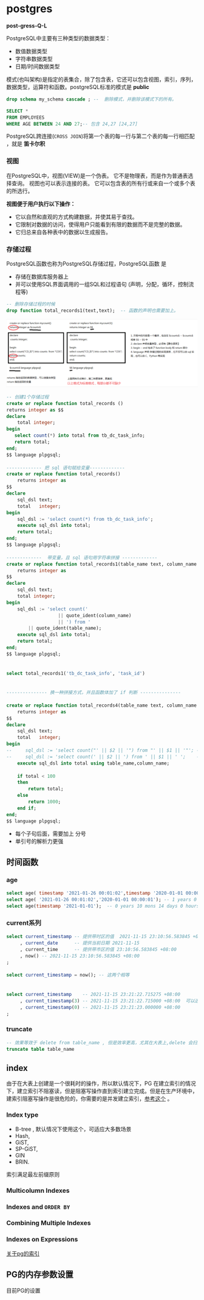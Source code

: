 # postgres

 **post-gress-Q-L**

PostgreSQL中主要有三种类型的数据类型：

- 数值数据类型
- 字符串数据类型
- 日期/时间数据类型

模式(也叫架构)是指定的表集合，除了包含表，它还可以包含视图，索引，序列，数据类型，运算符和函数。postgreSQL标准的模式是 **public**

```sql 
drop schema my_schema cascade ; --  删除模式，并删除该模式下的所有。	
```





```sql
SELECT *   
FROM EMPLOYEES   
WHERE AGE BETWEEN 24 AND 27;-- 包含 24,27 [24,27]
```



PostgreSQL跨连接(`CROSS JOIN`)将第一个表的每一行与第二个表的每一行相匹配 ，就是 **笛卡尔积**

###  视图

在PostgreSQL中，视图(VIEW)是一个伪表。 它不是物理表，而是作为普通表选择查询。
视图也可以表示连接的表。 它可以包含表的所有行或来自一个或多个表的所选行。

**视图便于用户执行以下操作：**

- 它以自然和直观的方式构建数据，并使其易于查找。
- 它限制对数据的访问，使得用户只能看到有限的数据而不是完整的数据。
- 它归总来自各种表中的数据以生成报告。

### 存储过程

PostgreSQL函数也称为PostgreSQL存储过程，PostgreSQL函数 是

* 存储在数据库服务器上
* 并可以使用SQL界面调用的一组SQL和过程语句    (声明，分配，循环，控制流程等)

```sql  
-- 删除存储过程的时候
drop function total_records1(text,text);  -- 函数的声明也需要加上。
```



<img src="img/pg/pg01.jpg" style="zoom:80%;" />

```sql 
-- 创建1个存储过程
create or replace function total_records ()
returns integer as $$
declare
    total integer;
begin
   select count(*) into total from tb_dc_task_info;
   return total;
end;
$$ language plpgsql;

------------- 把 sql 语句赋给变量-------------
create or replace function total_records()
    returns integer as
$$
declare
    sql_dsl text;
    total   integer;
begin
    sql_dsl := 'select count(*) from tb_dc_task_info';
    execute sql_dsl into total;
    return total;
end;
$$ language plpgsql;

-------------  带变量，且 sql 语句用字符串拼接 -------------
create or replace function total_records1(table_name text, column_name text)
    returns integer as
$$
declare
    sql_dsl text;
    total integer;
begin
    sql_dsl := 'select count('
                   || quote_ident(column_name)
                   || ') from '
        || quote_ident(table_name);
    execute sql_dsl into total;
    return total;
end;
$$ language plpgsql;


select total_records1('tb_dc_task_info', 'task_id')


--------------- 换一种拼接方式，并且函数体加了 if 判断 ---------------

create or replace function total_records4(table_name text, column_name text)
    returns integer as
$$
declare
    sql_dsl text;
    total   integer;
begin
--     sql_dsl := 'select count("' || $2 || '") from "' || $1 || '"'; -- 方式1
--     sql_dsl := 'select count(' || $2 || ') from ' || $1 || ' ';    -- 方式2
    execute sql_dsl into total using table_name,column_name;

    if total < 100
    then
        return total;
    else
        return 1000;
    end if;
end;
$$ language plpgsql;
```

* 每个子句后面，需要加上 分号
* 单引号的解析力更强



## 时间函数

### age

```sql 
select age( timestamp '2021-01-26 00:01:02',timestamp '2020-01-01 00:00:01'); -- 1 years 0 mons 25 days 0 hours 1 mins 1.00 secs
select age( '2021-01-26 00:01:02','2020-01-01 00:00:01'); -- 1 years 0 mons 25 days 0 hours 1 mins 1.00 secs
select age(timestamp '2021-01-01');  -- 0 years 10 mons 14 days 0 hours 0 mins 0.00 secs 当前时间减去传入时间
```

### current系列

```sql
select current_timestamp -- 提供带时区的值  2021-11-15 23:10:56.583845 +08:00
     , current_date      -- 提供当前日期 2021-11-15
     , current_time      -- 提供带市区的值 23:10:56.583845 +08:00
     , now() -- 2021-11-15 23:10:56.583845 +08:00 
;

select current_timestamp = now(); -- 这两个相等


select current_timestamp    -- 2021-11-15 23:21:22.715275 +08:00
     , current_timestamp(3) -- 2021-11-15 23:21:22.715000 +08:00  可以选择使用precision参数，这将使结果在四分之一秒的范围内四舍五入。
     , current_timestamp(0) -- 2021-11-15 23:21:23.000000 +08:00
;
```

### truncate 

```sql
-- 效果等效于 delete from table_name , 但是效率更高，尤其在大表上,delete 会扫描表，但是 truncate不会
truncate table table_name
```





## index

由于在大表上创建是一个很耗时的操作，所以默认情况下，PG 在建立索引的情况下，建立索引不阻塞读，但是阻塞写操作直到索引建立完成。但是在生产环境中，建索引阻塞写操作是很危险的，你需要的是并发建立索引，[参考这个](https://www.postgresql.org/docs/10/sql-createindex.html#SQL-CREATEINDEX-CONCURRENTLY) 。

### Index type

*  B-tree , 默认情况下使用这个，可适应大多数场景
*  Hash,
*  GiST,
*  SP-GiST,
*  GIN 
*  BRIN.

索引满足最左前缀原则

### Multicolumn Indexes



###  Indexes and `ORDER BY`



### Combining Multiple Indexes



### Indexes on Expressions



[关于pg的索引](http://mysql.taobao.org/monthly/2018/11/06/)



## PG的内存参数设置

目前PG的设置









